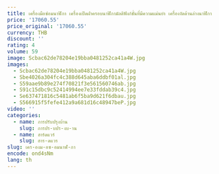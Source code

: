 ```yaml
---
title: เครื่องมือซ่อมนาฬิกา เครื่องเปิดฝาครอบนาฬิกามัลติฟังก์ชั่นที่มีความแม่นยํา เครื่องงัดด้านล่างนาฬิกา
price: '17060.55'
price_original: '17060.55'
currency: THB
discount: ''
rating: 4
volume: 59
image: Scbac62de78204e19bba0481252ca41a4W.jpg
images:
  - Scbac62de78204e19bba0481252ca41a4W.jpg
  - Sbe4026a304fc4c388d645aba6ddbf01al.jpg
  - S59aae9b89e274f70821f3e561560746ab.jpg
  - S91c15dbc9c52414994ee7e33fddab39c4.jpg
  - Se637471816c5481ab6f5ba9d621f6dbau.jpg
  - S566915f5fefe412a9a681d16c48947beP.jpg
video: ''
categories:
  - name: การปรับปรุงบ้าน
    slug: การปร-บปร-งบ-าน
  - name: ฮาร์ดแวร์
    slug: ฮาร-ดแวร
slug: เคร-องม-อซ-อมนาฬ-กา
encode: ond4sNm
lang: th
---
```

  